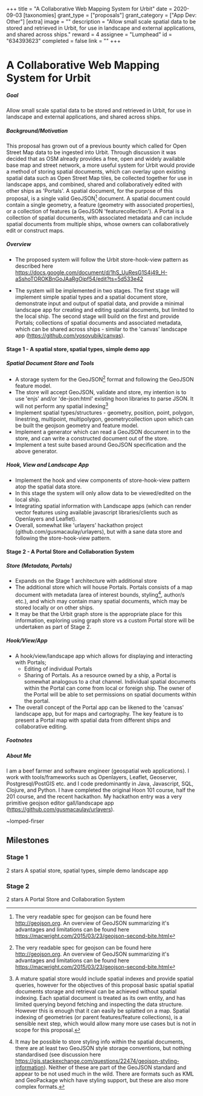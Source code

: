 +++
title = "﻿A Collaborative Web Mapping System for Urbit"
date = 2020-09-03
[taxonomies]
grant_type = ["proposals"]
grant_category = ["App Dev: Other"]
[extra]
image = ""
description = "Allow small scale spatial data to be stored and retrieved in Urbit, for use in landscape and external applications, and shared across ships."
reward = 4
assignee = "Lumphead"
id = "634393623"
completed = false
link = ""
+++

A Collaborative Web Mapping System for Urbit
==================

##### Goal


Allow small scale spatial data to be stored and retrieved in Urbit, for use in landscape and external applications, and shared across ships.

##### Background/Motivation


This proposal has grown out of a previous bounty which called for Open Street Map data to be ingested into Urbit.  Through discussion it was decided that as OSM already provides a free, open and widely available base map and street network, a more useful system for Urbit would provide a method of storing spatial documents, which can overlay upon existing spatial data such as Open Street Map tiles, be collected together for use in landscape apps, and combined, shared and collaboratively edited with other ships as 'Portals'.  A spatial document, for the purpose of this proposal, is a single valid GeoJSON[^1] document.  A spatial document could contain a single geometry, a feature (geometry with associated properties), or a collection of features (a GeoJSON 'featurecollection').  A Portal is a collection of spatial documents, with associated metadata and can include spatial documents from multiple ships, whose owners can collaboratively edit or construct maps.  

##### Overview


 * The proposed system will follow the Urbit store-hook-view pattern as described here https://docs.google.com/document/d/1hS_UuResG1S4j49_H-aSshoTOROKBnGoJAaRgOipf54/edit?ts=5d533e42

 * The system will be implemented in two stages.  The first stage will implement simple spatial types and a spatial document store, demonstrate input and output of spatial data, and provide a minimal landscape app for creating and editing spatial documents, but limited to the local ship.  The second stage will build on the first and provide Portals; collections of spatial documents and associated metadata, which can be shared across ships - similar to the 'canvas' landscape app (https://github.com/yosoyubik/canvas).

#### Stage 1 - A spatial store, spatial types, simple demo app


##### Spatial Document Store and Tools

 * A storage system for the GeoJSON[^1] format and following the GeoJSON feature model.  
 * The store will accept GeoJSON, validate and store, my intention is to use 'enjs' and/or 'de-json:html' existing hoon libraries to parse JSON.  It will not perform any spatial indexing[^2]
 * Implement spatial types/structures - geometry, position, point, polygon, linestring, multipoint, multipolygon, geometrycollection upon which can be built the geojson geometry and feature model.
 * Implement a generator which can read a GeoJSON document in to the store, and can write a constructed document out of the store.
 * Implement a test suite based around GeoJSON specification and the above generator.
 
##### Hook, View and Landscape App

 * Implement the hook and view components of store-hook-view pattern atop the spatial data store.
 * In this stage the system will only allow data to be viewed/edited on the local ship.
 * Integrating spatial information with Landscape apps (which can render vector features using available javascript libraries/clients such as Openlayers and Leaflet).
 * Overall, somewhat like 'urlayers' hackathon project (github.com/gusmacaulay/urlayers), but with a sane data store and following the store-hook-view pattern.

#### Stage 2 - A Portal Store and Collaboration System

##### Store (Metadata,  Portals)

 * Expands on the Stage 1 architecture with additional store
 * The additional store which will house Portals.  Portals consists of a map document with metadata (area of interest bounds, styling[^3], author/s etc.), and which may contain many spatial documents, which may be stored locally or on other ships.
 * It may be that the Urbit graph store is the appropriate place for this information, exploring using graph store vs a custom Portal store will be undertaken as part of Stage 2.  
 
##### Hook/View/App

* A hook/view/landscape app which allows for displaying and interacting with Portals;
   * Editing of individual Portals
   * Sharing of Portals. As a resource owned by a ship, a Portal is somewhat analogous to a chat channel. Individual spatial documents within the Portal can come from local or foreign ship.  The owner of the Portal will be able to set permissions on spatial documents within the portal.
 * The overall concept of the Portal app can be likened to the 'canvas' landscape app, but for maps and cartography.  The key feature is to present a Portal map with spatial data from different ships and collaborative editing.

##### Footnotes

[^1]: The very readable spec for geojson can be found here http://geojson.org.  An overview of GeoJSON summarizing 
it's advantages and limitations can be found here https://macwright.com/2015/03/23/geojson-second-bite.html

[^2]: A mature spatial store would include spatial indexes and provide spatial queries, however for the objectives of this proposal basic spatial spatial documents storage and retrieval can be achieved without spatial indexing.  Each spatial document is treated as its own entity, and has limited querying beyond fetching and inspecting the data structure.  However this is enough that it can easily be splatted on a map.  Spatial indexing of geometries (or parent features/feature collections), is a sensible next step, which would allow many more use cases but is not in scope for this proposal.  

[^3]: It may be possible to store styling info within the spatial documents, there are at least two GeoJSON style storage conventions, but nothing standardised (see discussion here https://gis.stackexchange.com/questions/22474/geojson-styling-information).  Neither of these are part of the GeoJSON standard and appear to be not used much in the wild.  There are formats such as KML and GeoPackage which have styling support, but these are also more complex formats.

##### About Me

I am a beef farmer and software engineer (geospatial web applications).  I work with tools/frameworks such as Openlayers, Leaflet, Geoserver, Postgresql/PostGIS etc.  and I code predominantly in Java, Javascript, SQL, Clojure, and Python.  I have completed the original Hoon 101 course, half the 201 course, and the recent hackathon.  My hackathon entry was a very primitive geojson editor gall/landscape app (https://github.com/gusmacaulay/urlayers).


~lomped-firser


## Milestones


### Stage 1 
2 stars
A spatial store, spatial types, simple demo landscape app


### Stage 2
2 stars
A Portal Store and Collaboration System

    